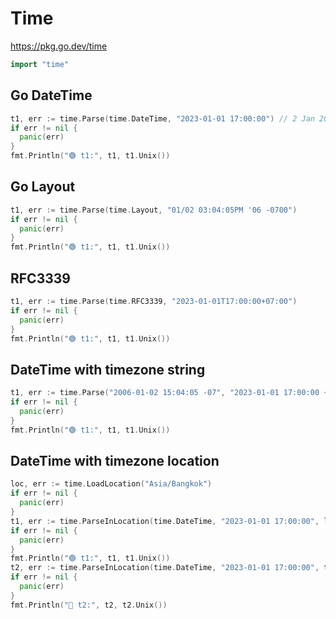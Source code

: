# Time

https://pkg.go.dev/time

```go
import "time"
```
## Go DateTime
```go
t1, err := time.Parse(time.DateTime, "2023-01-01 17:00:00") // 2 Jan 2006 15:04:05
if err != nil {
  panic(err)
}
fmt.Println("🟢 t1:", t1, t1.Unix())
```

## Go Layout
```go
t1, err := time.Parse(time.Layout, "01/02 03:04:05PM '06 -0700")
if err != nil {
  panic(err)
}
fmt.Println("🟢 t1:", t1, t1.Unix())
```

## RFC3339
```go
t1, err := time.Parse(time.RFC3339, "2023-01-01T17:00:00+07:00")
if err != nil {
  panic(err)
}
fmt.Println("🟢 t1:", t1, t1.Unix())
```

## DateTime with timezone string
```go
t1, err := time.Parse("2006-01-02 15:04:05 -07", "2023-01-01 17:00:00 +07")
if err != nil {
  panic(err)
}
fmt.Println("🟢 t1:", t1, t1.Unix())
```

## DateTime with timezone location
```go
loc, err := time.LoadLocation("Asia/Bangkok")
if err != nil {
  panic(err)
}
t1, err := time.ParseInLocation(time.DateTime, "2023-01-01 17:00:00", loc)
if err != nil {
  panic(err)
}
fmt.Println("🟢 t1:", t1, t1.Unix())
t2, err := time.ParseInLocation(time.DateTime, "2023-01-01 17:00:00", time.UTC)
if err != nil {
  panic(err)
}
fmt.Println("🔵 t2:", t2, t2.Unix())
```
